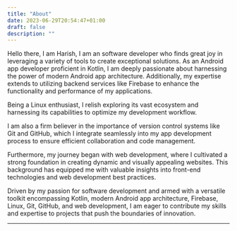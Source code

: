```yaml
---
title: "About"
date: 2023-06-29T20:54:47+01:00
draft: false
description: ""
---
```


Hello there, I am Harish, I am an software developer who finds great joy in leveraging a variety of tools to create exceptional solutions. As an Android app developer proficient in Kotlin, I am deeply passionate about harnessing the power of modern Android app architecture. Additionally, my expertise extends to utilizing backend services like Firebase to enhance the functionality and performance of my applications.

Being a Linux enthusiast, I relish exploring its vast ecosystem and harnessing its capabilities to optimize my development workflow.

I am also a firm believer in the importance of version control systems like Git and GitHub, which I integrate seamlessly into my app development process to ensure efficient collaboration and code management.

Furthermore, my journey began with web development, where I cultivated a strong foundation in creating dynamic and visually appealing websites. This background has equipped me with valuable insights into front-end technologies and web development best practices.

Driven by my passion for software development and armed with a versatile toolkit encompassing Kotlin, modern Android app architecture, Firebase, Linux, Git, GitHub, and web development, I am eager to contribute my skills and expertise to projects that push the boundaries of innovation.

---


<!-- # Skills & Tools

- ## {{< icon "android">}} Android
- ## {{< icon "kotlin">}} Kotlin
- ## {{< icon "java">}}  Java
- ## {{< icon "sqlite">}} SQLite
- ## {{< icon "git">}} Git
- ## {{< icon "github">}} Github
- ## {{< icon "linux">}} Linux
- ## {{< icon "android-plain">}} Android Studio
- ## {{< icon "vim">}} Vim
-->

